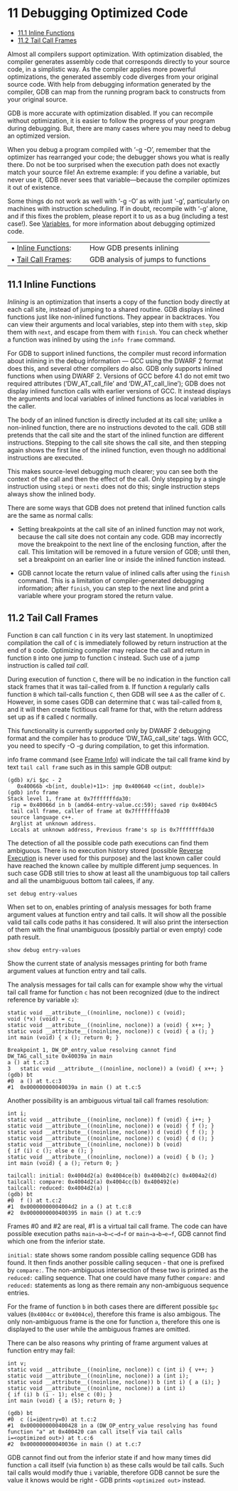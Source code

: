 
# 11 Debugging Optimized Code


* [11.1 Inline Functions](#111-inline-functions)
* [11.2 Tail Call Frames](#112-tail-call-frames)


Almost all compilers support optimization. With optimization disabled, the compiler generates 
assembly code that corresponds directly to your source code, in a simplistic way. As the compiler 
applies more powerful optimizations, the generated assembly code diverges from your original source 
code. With help from debugging information generated by the compiler, GDB can map from the running 
program back to constructs from your original source.

GDB is more accurate with optimization disabled. If you can recompile without optimization, it is 
easier to follow the progress of your program during debugging. But, there are many cases where you 
may need to debug an optimized version.

When you debug a program compiled with ‘-g -O’, remember that the optimizer has rearranged your 
code; the debugger shows you what is really there. Do not be too surprised when the execution path 
does not exactly match your source file! An extreme example: if you define a variable, but never use 
it, GDB never sees that variable—because the compiler optimizes it out of existence.

Some things do not work as well with ‘-g -O’ as with just ‘-g’, particularly on machines with 
instruction scheduling. If in doubt, recompile with ‘-g’ alone, and if this fixes the problem, 
please report it to us as a bug (including a test case!). See [Variables](Variables.html#Variables), 
for more information about debugging optimized code.

|                                                               |     |                                    |
|---------------------------------------------------------------|-----|------------------------------------|
| • [Inline Functions](Inline-Functions.html#Inline-Functions): |     | How GDB presents inlining          |
| • [Tail Call Frames](Tail-Call-Frames.html#Tail-Call-Frames): |     | GDB analysis of jumps to functions |


## 11.1 Inline Functions

*Inlining* is an optimization that inserts a copy of the function body directly at each call site, 
instead of jumping to a shared routine. GDB displays inlined functions just like non-inlined 
functions. They appear in backtraces. You can view their arguments and local variables, step into 
them with `step`, skip them with `next`, and escape from them with `finish`. You can check whether a 
function was inlined by using the `info frame` command.

For GDB to support inlined functions, the compiler must record information about inlining in the 
debug information — GCC using the DWARF 2 format does this, and several other compilers do also. GDB 
only supports inlined functions when using DWARF 2. Versions of GCC before 4.1 do not emit two 
required attributes (‘DW\_AT\_call\_file’ and ‘DW\_AT\_call\_line’); GDB does not display inlined 
function calls with earlier versions of GCC. It instead displays the arguments and local variables 
of inlined functions as local variables in the caller.

The body of an inlined function is directly included at its call site; unlike a non-inlined 
function, there are no instructions devoted to the call. GDB still pretends that the call site and 
the start of the inlined function are different instructions. Stepping to the call site shows the 
call site, and then stepping again shows the first line of the inlined function, even though no 
additional instructions are executed.

This makes source-level debugging much clearer; you can see both the context of the call and then 
the effect of the call. Only stepping by a single instruction using `stepi` or `nexti` does not do 
this; single instruction steps always show the inlined body.

There are some ways that GDB does not pretend that inlined function calls are the same as normal 
calls:

-   Setting breakpoints at the call site of an inlined function may not work, because the call site 
does not contain any code. GDB may incorrectly move the breakpoint to the next line of the enclosing 
function, after the call. This limitation will be removed in a future version of GDB; until then, 
set a breakpoint on an earlier line or inside the inlined function instead.

-   GDB cannot locate the return value of inlined calls after using the `finish` command. This is a 
limitation of compiler-generated debugging information; after `finish`, you can step to the next 
line and print a variable where your program stored the return value.


## 11.2 Tail Call Frames

[]()

Function `B` can call function `C` in its very last statement. In unoptimized compilation the call 
of `C` is immediately followed by return instruction at the end of `B` code. Optimizing compiler may 
replace the call and return in function `B` into one jump to function `C` instead. Such use of a 
jump instruction is called *tail call*.

During execution of function `C`, there will be no indication in the function call stack frames that 
it was tail-called from `B`. If function `A` regularly calls function `B` which tail-calls function 
`C`, then GDB will see `A` as the caller of `C`. However, in some cases GDB can determine that `C` 
was tail-called from `B`, and it will then create fictitious call frame for that, with the return 
address set up as if `B` called `C` normally.

This functionality is currently supported only by DWARF 2 debugging format and the compiler has to 
produce ‘DW\_TAG\_call\_site’ tags. With GCC, you need to specify -O -g during compilation, to get 
this information.

info frame command (see [Frame Info](Frame-Info.html#Frame-Info)) will indicate the tail call frame 
kind by text `tail call frame` such as in this sample GDB output:

``` smallexample
(gdb) x/i $pc - 2
   0x40066b <b(int, double)+11>: jmp 0x400640 <c(int, double)>
(gdb) info frame
Stack level 1, frame at 0x7fffffffda30:
 rip = 0x40066d in b (amd64-entry-value.cc:59); saved rip 0x4004c5
 tail call frame, caller of frame at 0x7fffffffda30
 source language c++.
 Arglist at unknown address.
 Locals at unknown address, Previous frame's sp is 0x7fffffffda30
```

The detection of all the possible code path executions can find them ambiguous. There is no 
execution history stored (possible [Reverse Execution](Reverse-Execution.html#Reverse-Execution) is 
never used for this purpose) and the last known caller could have reached the known callee by 
multiple different jump sequences. In such case GDB still tries to show at least all the unambiguous 
top tail callers and all the unambiguous bottom tail calees, if any.

[]()

`set debug entry-values`

[]()

When set to on, enables printing of analysis messages for both frame argument values at function 
entry and tail calls. It will show all the possible valid tail calls code paths it has considered. 
It will also print the intersection of them with the final unambiguous (possibly partial or even 
empty) code path result.

`show debug entry-values`

[]()

Show the current state of analysis messages printing for both frame argument values at function 
entry and tail calls.

The analysis messages for tail calls can for example show why the virtual tail call frame for 
function `c` has not been recognized (due to the indirect reference by variable `x`):

``` smallexample
static void __attribute__((noinline, noclone)) c (void);
void (*x) (void) = c;
static void __attribute__((noinline, noclone)) a (void) { x++; }
static void __attribute__((noinline, noclone)) c (void) { a (); }
int main (void) { x (); return 0; }

Breakpoint 1, DW_OP_entry_value resolving cannot find
DW_TAG_call_site 0x40039a in main
a () at t.c:3
3   static void __attribute__((noinline, noclone)) a (void) { x++; }
(gdb) bt
#0  a () at t.c:3
#1  0x000000000040039a in main () at t.c:5
```

Another possibility is an ambiguous virtual tail call frames resolution:

``` smallexample
int i;
static void __attribute__((noinline, noclone)) f (void) { i++; }
static void __attribute__((noinline, noclone)) e (void) { f (); }
static void __attribute__((noinline, noclone)) d (void) { f (); }
static void __attribute__((noinline, noclone)) c (void) { d (); }
static void __attribute__((noinline, noclone)) b (void)
{ if (i) c (); else e (); }
static void __attribute__((noinline, noclone)) a (void) { b (); }
int main (void) { a (); return 0; }

tailcall: initial: 0x4004d2(a) 0x4004ce(b) 0x4004b2(c) 0x4004a2(d)
tailcall: compare: 0x4004d2(a) 0x4004cc(b) 0x400492(e)
tailcall: reduced: 0x4004d2(a) |
(gdb) bt
#0  f () at t.c:2
#1  0x00000000004004d2 in a () at t.c:8
#2  0x0000000000400395 in main () at t.c:9
```

Frames \#0 and \#2 are real, \#1 is a virtual tail call frame. The code can have possible execution 
paths `main→a→b→c→d→f` or `main→a→b→e→f`, GDB cannot find which one from the inferior state.

`initial:` state shows some random possible calling sequence GDB has found. It then finds another 
possible calling sequcen - that one is prefixed by `compare:`. The non-ambiguous intersection of 
these two is printed as the `reduced:` calling sequence. That one could have many futher `compare:` 
and `reduced:` statements as long as there remain any non-ambiguous sequence entries.

For the frame of function `b` in both cases there are different possible `$pc` values (`0x4004cc` or 
`0x4004ce`), therefore this frame is also ambigous. The only non-ambiguous frame is the one for 
function `a`, therefore this one is displayed to the user while the ambiguous frames are omitted.

There can be also reasons why printing of frame argument values at function entry may fail:

``` smallexample
int v;
static void __attribute__((noinline, noclone)) c (int i) { v++; }
static void __attribute__((noinline, noclone)) a (int i);
static void __attribute__((noinline, noclone)) b (int i) { a (i); }
static void __attribute__((noinline, noclone)) a (int i)
{ if (i) b (i - 1); else c (0); }
int main (void) { a (5); return 0; }

(gdb) bt
#0  c (i=i@entry=0) at t.c:2
#1  0x0000000000400428 in a (DW_OP_entry_value resolving has found
function "a" at 0x400420 can call itself via tail calls
i=<optimized out>) at t.c:6
#2  0x000000000040036e in main () at t.c:7
```

GDB cannot find out from the inferior state if and how many times did function `a` call itself (via 
function `b`) as these calls would be tail calls. Such tail calls would modify thue `i` variable, 
therefore GDB cannot be sure the value it knows would be right - GDB prints `<optimized out>` 
instead.
